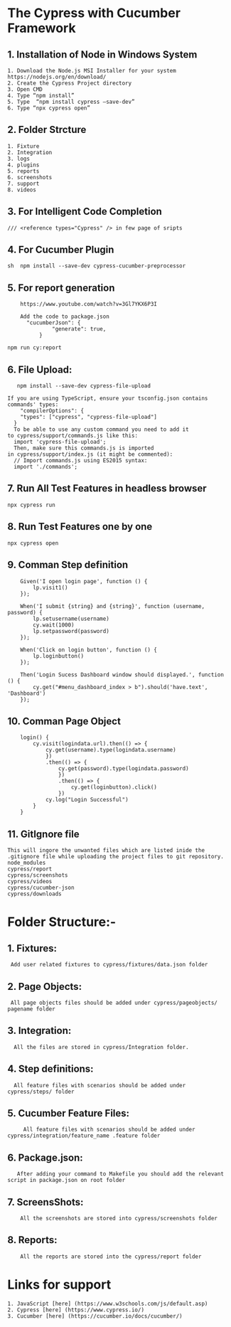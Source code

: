 # The Cypress with Cucumber Framework

## 1. Installation of  Node in Windows System
    1. Download the Node.js MSI Installer for your system 
    https://nodejs.org/en/download/
    2. Create the Cypress Project directory
    3. Open CMD 
    4. Type “npm install”
    5. Type  “npm install cypress –save-dev”
    6. Type “npx cypress open”


## 2. Folder Strcture
    1. Fixture
    2. Integration
    3. logs
    4. plugins
    5. reports
    6. screenshots
    7. support
    8. videos


## 3. For Intelligent Code Completion
    /// <reference types="Cypress" /> in few page of sripts

## 4. For Cucumber Plugin
  ```sh  npm install --save-dev cypress-cucumber-preprocessor```


## 5. For report generation
        https://www.youtube.com/watch?v=3Gl7YKX6P3I

        Add the code to package.json
          "cucumberJson": {
                  "generate": true,
              }
	      
	npm run cy:report
## 6. File Upload:
       npm install --save-dev cypress-file-upload

	If you are using TypeScript, ensure your tsconfig.json contains commands' types:
      	"compilerOptions": {
        "types": ["cypress", "cypress-file-upload"]
      }
      To be able to use any custom command you need to add it to cypress/support/commands.js like this:
      import 'cypress-file-upload';
      Then, make sure this commands.js is imported in cypress/support/index.js (it might be commented):
      // Import commands.js using ES2015 syntax:
      import './commands';

## 7. Run All Test Features in headless browser
    npx cypress run

## 8. Run Test Features one by one
    npx cypress open

## 9. Comman Step definition
        Given('I open login page', function () {
            lp.visit1()
        });

        When('I submit {string} and {string}', function (username, password) {
            lp.setusername(username)
            cy.wait(1000)
            lp.setpassword(password)
        });

        When('Click on login button', function () {
            lp.loginbutton()
        });

        Then('Login Sucess Dashboard window should displayed.', function () {
            cy.get("#menu_dashboard_index > b").should('have.text', 'Dashboard')
        });

## 10. Comman Page Object
        login() {
            cy.visit(logindata.url).then(() => {
                cy.get(username).type(logindata.username)
                })
                .then(() => {
                    cy.get(password).type(logindata.password)
                    })
                    .then(() => {
                        cy.get(loginbutton).click()
                    })
                cy.log("Login Successful")
            }
        }

## 11. GitIgnore file
    This will ingore the unwanted files which are listed inide the .gitignore file while uploading the project files to git repository.
    node_modules
    cypress/report
    cypress/screenshots
    cypress/videos
    cypress/cucumber-json
    cypress/downloads 


# Folder Structure:-

## 1. Fixtures:

     Add user related fixtures to cypress/fixtures/data.json folder

## 2. Page Objects:
     All page objects files should be added under cypress/pageobjects/ pagename folder

## 3. Integration:
      All the files are stored in cypress/Integration folder.

## 4. Step definitions:
      All feature files with scenarios should be added under cypress/steps/ folder 

## 5. Cucumber Feature Files:
         All feature files with scenarios should be added under cypress/integration/feature_name .feature folder
 
## 6. Package.json:
       After adding your command to Makefile you should add the relevant script in package.json on root folder 

## 7. ScreensShots:
        All the screenshots are stored into cypress/screenshots folder

## 8. Reports:
        All the reports are stored into the cypress/report folder




# Links for support 
    1. JavaScript [here] (https://www.w3schools.com/js/default.asp)
    2. Cypress [here] (https://www.cypress.io/)
    3. Cucumber [here] (https://cucumber.io/docs/cucumber/)     

